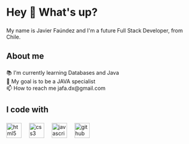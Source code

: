 <h1 align="left">Hey 👋 What's up?</h1>

###

<p align="left">My name is  Javier Faúndez and I'm a future Full Stack Developer, from Chile.</p>

###

<h2 align="left">About me</h2>

###

<p align="left">📚 I'm currently learning Databases and Java<br>🎯 My goal  is to be a JAVA specialist<br>📫 How to reach me jafa.dx@gmail.com</p>

###

<h2 align="left">I code with</h2>

###

<div align="left">
  <img src="https://cdn.jsdelivr.net/gh/devicons/devicon/icons/html5/html5-original.svg" height="40" alt="html5 logo"  />
  <img width="12" />
  <img src="https://cdn.jsdelivr.net/gh/devicons/devicon/icons/css3/css3-original.svg" height="40" alt="css3 logo"  />
  <img width="12" />
  <img src="https://cdn.jsdelivr.net/gh/devicons/devicon/icons/javascript/javascript-original.svg" height="40" alt="javascript logo"  />
  <img width="12" />
  <img src="https://cdn.jsdelivr.net/gh/devicons/devicon/icons/github/github-original.svg" height="40" alt="github logo"  />
</div>

###
